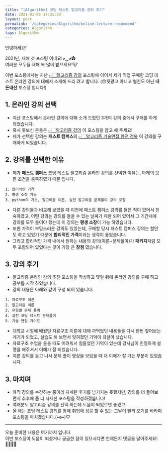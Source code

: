 ```yaml
---
title: "[Algorithm] 코딩 테스트 알고리즘 강의 후기"
date: 2021-01-05 17:31:33
layout: post
permalink: '/categories/Algorithm/online-lecture-recommend'
categories: Algorithm
tags: Algorithm
---
```


안녕하세요!

2021년, 새해 첫 포스팅 이네요!◕‿◕✿  
여러분 모두들 새해 복 많이 받으세요!🐮  

이번 포스팅에서는 지난 [👉🏻알고리즘 강의](https://shinsangeun.github.io/categories/Algorithm/online-lecture) 포스팅에 이어서 제가 직접 구매한 코딩 테스트 온라인 강의에 대해서 소개해 드리 려고 합니다. 
(🙃뒷광고 아니고 협찬도 아닌 **내돈내산** 포스팅 입니다!)


## 1. 온라인 강의 선택
- 지난 포스팅에서 온라인 강의에 대해 소개 드렸던 3개의 강의 중에서 구매를 하게 되었습니다.
- 혹시 못보신 분들은 [👉🏻알고리즘 강의](https://shinsangeun.github.io/categories/Algorithm/online-lecture) 이 포스팅을 참고 해 주세요!
- 제가 선택한 강의는 **패스트 캠퍼스**의 [👉🏻알고리즘 기술면접 완전 정복](https://www.fastcampus.co.kr/dev_online_algo) 이 강의를 구매하게 되었습니다.


## 2. 강의를 선택한 이유
- 제가 **패스트 캠퍼스** 코딩 테스트 알고리즘 온라인 강의를 선택한 이유는, 아래의 모든 조건을 충족하였기 때문 입니다. 
```
1. 합리적인 가격 
2. 평생 소장 가능 
3. python의 기초, 알고리즘 이론, 실전 알고리즘 문제풀이 강의 포함
```

- 다른 강의들과 비교해 보았을 때 이전에 패스트 캠퍼스 강의를 들은 적이 있어서 친숙하였고, 어떤 강의는 강의를 들을 수 있는 날짜가 제한 되어 있어서 그 기간내에 강의를 모두 들어야 했는데 이 강의는 **평생 소장**이 가능 하였습니다. 
- 또한 가격이 부담스러운 강의도 있었는데, 구매할 당시 패스트 캠퍼스 강의는 할인도 하고 있었기 때문에 **합리적인 가격**이라는 생각이 들었습니다. 
- 그리고 합리적인 가격 내에서 원하는 내용의 강의(이론+문제풀이)가 **패키지**처럼 모두 포함되어 있었다는 것이 가장 큰 **장점** 였습니다.


## 3. 강의 후기
- 알고리즘 온라인 강의 추천 포스팅을 작성하고 몇일 뒤에 온라인 강의를 구매 하고 공부를 시작 하였습니다.
- 강의 내용은 아래와 같이 구성 되어 있습니다.
```
1. 자료구조 이론
2. 알고리즘 이론 
3. 유형별 문제 풀이
4. 실전 코딩 테스트 문제풀이
5. 기술 면접 가이드
```
- 대학교 시절에 배웠던 자료구조 이론에 대해 까먹었던 내용들을 다시 한번 짚어보는 계기가 되었고, 실습도 해 보면서 잊혀졌던 기억이 되살아 났습니다.
- 자료구조 수업을 들을 때도 어려워서 힘들었던 기억이 있는데 강사님이 친절하게 설명을 해주셔서 이해가 잘 되었습니다.
- 이론 강의를 듣고 나서 문제 풀이 영상을 보았을 때 더 이해가 잘 가는 부분이 있었습니다.
    

## 3. 마치며
- 아직 강의를 수강하는 중이라 자세한 후기를 남기지는 못했지만, 강의를 더 들어보면서 추후에 좀 더 자세한 포스팅을 작성하겠습니다!
- 여러분도 알고리즘 강의를 선택 하는데 도움이 되었으면 좋겠고..
- 올 해는 코딩 테스트 강의를 통해 취업에 성공 할 수 있는 그날이 빨리 오기를 바라며 포스팅을 마치겠습니다.(•ө•)♡

-----

오늘 준비한 내용은 여기까지 입니다.  
이번 포스팅이 도움이 되셨거나 궁금한 점이 있으시다면 언제든지 댓글을 달아주세요!🙋🏻‍♀️✨   
